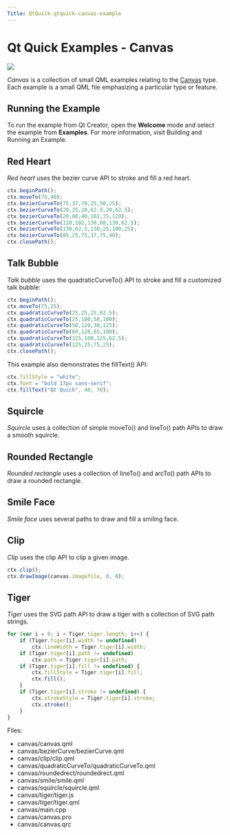 ```yaml
---
Title: QtQuick.qtquick-canvas-example
---
```

        
Qt Quick Examples - Canvas
==========================

<span class="subtitle"></span>
<span id="details"></span>
![](https://developer.ubuntu.com/static/devportal_uploaded/2145276a-f665-4f5e-b397-8dc510cc4d2c-api/apps/qml/sdk-15.04.6/qtquick-canvas-example/images/qml-canvas-example.png)

*Canvas* is a collection of small QML examples relating to the [Canvas](../QtQuick.Canvas.md) type. Each example is a small QML file emphasizing a particular type or feature.

<span id="running-the-example"></span>
Running the Example
-------------------

To run the example from Qt Creator, open the **Welcome** mode and select the example from **Examples**. For more information, visit Building and Running an Example.

<span id="red-heart"></span>
Red Heart
---------

*Red heart* uses the bezier curve API to stroke and fill a red heart.

``` qml
ctx.beginPath();
ctx.moveTo(75,40);
ctx.bezierCurveTo(75,37,70,25,50,25);
ctx.bezierCurveTo(20,25,20,62.5,20,62.5);
ctx.bezierCurveTo(20,80,40,102,75,120);
ctx.bezierCurveTo(110,102,130,80,130,62.5);
ctx.bezierCurveTo(130,62.5,130,25,100,25);
ctx.bezierCurveTo(85,25,75,37,75,40);
ctx.closePath();
```

<span id="talk-bubble"></span>
Talk Bubble
-----------

*Talk bubble* uses the quadraticCurveTo() API to stroke and fill a customized talk bubble:

``` qml
ctx.beginPath();
ctx.moveTo(75,25);
ctx.quadraticCurveTo(25,25,25,62.5);
ctx.quadraticCurveTo(25,100,50,100);
ctx.quadraticCurveTo(50,120,30,125);
ctx.quadraticCurveTo(60,120,65,100);
ctx.quadraticCurveTo(125,100,125,62.5);
ctx.quadraticCurveTo(125,25,75,25);
ctx.closePath();
```

This example also demonstrates the fillText() API:

``` qml
ctx.fillStyle = "white";
ctx.font = "bold 17px sans-serif";
ctx.fillText("Qt Quick", 40, 70);
```

<span id="squircle"></span>
Squircle
--------

*Squircle* uses a collection of simple moveTo() and lineTo() path APIs to draw a smooth squircle.

<span id="rounded-rectangle"></span>
Rounded Rectangle
-----------------

*Rounded rectangle* uses a collection of lineTo() and arcTo() path APIs to draw a rounded rectangle.

<span id="smile-face"></span>
Smile Face
----------

*Smile face* uses several paths to draw and fill a smiling face.

<span id="clip"></span>
Clip
----

*Clip* uses the clip API to clip a given image.

``` qml
ctx.clip();
ctx.drawImage(canvas.imagefile, 0, 0);
```

<span id="tiger"></span>
Tiger
-----

*Tiger* uses the SVG path API to draw a tiger with a collection of SVG path strings.

``` qml
for (var i = 0; i < Tiger.tiger.length; i++) {
    if (Tiger.tiger[i].width != undefined)
        ctx.lineWidth = Tiger.tiger[i].width;
    if (Tiger.tiger[i].path != undefined)
        ctx.path = Tiger.tiger[i].path;
    if (Tiger.tiger[i].fill != undefined) {
        ctx.fillStyle = Tiger.tiger[i].fill;
        ctx.fill();
    }
    if (Tiger.tiger[i].stroke != undefined) {
        ctx.strokeStyle = Tiger.tiger[i].stroke;
        ctx.stroke();
    }
}
```

Files:

-   canvas/canvas.qml
-   canvas/bezierCurve/bezierCurve.qml
-   canvas/clip/clip.qml
-   canvas/quadraticCurveTo/quadraticCurveTo.qml
-   canvas/roundedrect/roundedrect.qml
-   canvas/smile/smile.qml
-   canvas/squircle/squircle.qml
-   canvas/tiger/tiger.js
-   canvas/tiger/tiger.qml
-   canvas/main.cpp
-   canvas/canvas.pro
-   canvas/canvas.qrc

